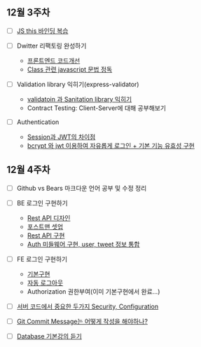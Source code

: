 ## 12월 3주차
- [ ] [JS this 바인딩 복습](https://github.com/Sonang-study/Nodejs-Dreamcoding/blob/master/reademeFiles/woong/data/JSThis.md)
- [ ] Dwitter 리팩토링 완성하기
    -  [프론트엔드 코드개선](https://github.com/Dreamcoding-woong/data/NodeJS)
    - [Class 관련 javascript 문법 정독](https://github.com/Sonang-study/Nodejs-Dreamcoding/blob/master/reademeFiles/woong/data/JSClass.md)

- [ ] Validation library 익히기(express-validator)
    - [validatoin 과 Sanitation library 익히기](https://github.com/Sonang-study/Nodejs-Dreamcoding/blob/master/reademeFiles/woong/data/ValidSanit.md)
    - Contract Testing: Client-Server에 대해 공부해보기

- [ ] Authentication
    - [Session과 JWT의 차이점](https://github.com/Sonang-study/Nodejs-Dreamcoding/blob/master/reademeFiles/woong/data/Authentication.md)
    - [bcrypt 와 jwt 이용하여 자유롭게 로그인 + 기본 기능 유효성 구현](https://github.com/Dreamcoding-woong/NodeJS)

## 12월 4주차

- [ ] Github vs Bears 마크다운 언어 공부 및 수정 정리
- [ ] BE 로그인 구현하기
    - [Rest API 디자인](https://github.com/Sonang-study/Nodejs-Dreamcoding/blob/feature/woong/reademeFiles/woong/data/DesignLoginAPI.md)
    - [포스트맨 셋업](https://web.postman.co/workspace/My-Workspace~7bf2603d-4c96-417c-839b-f2f5f965e880/overview)
    - [Rest API 구현](https://github.com/Dreamcoding-woong/NodeJS/commit/d238b4e772a3298875cda9eac8feb5e87c846a26)
    - [Auth 미들웨어 구현, user, tweet 정보 통합](https://github.com/Dreamcoding-woong/NodeJS/blob/main/server/middleware/auth.js)
- [ ] FE 로그인 구현하기
    - [기본구현](https://github.com/Dreamcoding-woong/NodeJS/tree/main/client/src)
    - [자동 로그아웃](https://github.com/Dreamcoding-woong/NodeJS/tree/feature/woong/server/controller)
    - Authorization 권한부여(이미 기본구현에서 완료...)
- [ ] [서버 코드에서 중요한 두가지 Security, Configuration](https://github.com/Sonang-study/Nodejs-Dreamcoding/blob/feature/woong/reademeFiles/woong/data/Authentication.md)

- [ ] [Git Commit Message는 어떻게 작성을 해야하나?](https://github.com/Sonang-study/Nodejs-Dreamcoding/blob/feature/woong/reademeFiles/woong/data/GitHub.md)

- [ ] [Database 기본강의 듣기](https://github.com/Sonang-study/Nodejs-Dreamcoding/blob/feature/woong/reademeFiles/woong/data/database.md)
